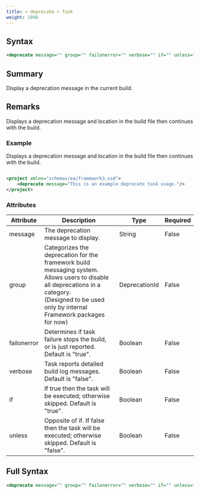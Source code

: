 ```yaml
---
title: < deprecate > Task
weight: 1098
---
```

## Syntax
```xml
<deprecate message="" group="" failonerror="" verbose="" if="" unless="" />
```
## Summary ##
Display a deprecation message in the current build.

## Remarks ##
Displays a deprecation message and location in the build file then continues with the build.



### Example ###
Displays a deprecation message and location in the build file then continues with the build.


```xml

<project xmlns="schemas/ea/framework3.xsd">
    <deprecate message="This is an example deprecate task usage."/>
</project>

```



### Attributes
| Attribute | Description | Type | Required |
| --------- | ----------- | ---- | -------- |
| message | The deprecation message to display. | String | False |
| group | Categorizes the deprecation for the framework build messaging system.<br>Allows users to disable all deprecations in a category.<br>(Designed to be used only by internal Framework packages for now) | DeprecationId | False |
| failonerror | Determines if task failure stops the build, or is just reported. Default is &quot;true&quot;. | Boolean | False |
| verbose | Task reports detailed build log messages.  Default is &quot;false&quot;. | Boolean | False |
| if | If true then the task will be executed; otherwise skipped. Default is &quot;true&quot;. | Boolean | False |
| unless | Opposite of if.  If false then the task will be executed; otherwise skipped. Default is &quot;false&quot;. | Boolean | False |

## Full Syntax
```xml
<deprecate message="" group="" failonerror="" verbose="" if="" unless="" />
```
